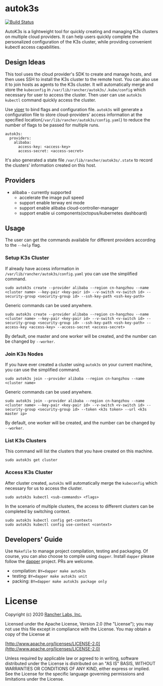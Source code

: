 # autok3s
[![Build Status](http://drone-pandaria.cnrancher.com/api/badges/cnrancher/autok3s/status.svg)](http://drone-pandaria.cnrancher.com/cnrancher/autok3s)

AutoK3s is a lightweight tool for quickly creating and managing K3s clusters on multiple cloud providers.
It can help users quickly complete the personalized configuration of the K3s cluster, while providing convenient kubectl access capabilities.

## Design Ideas
This tool uses the cloud provider's SDK to create and manage hosts, and then uses SSH to install the K3s cluster to the remote host.
You can also use it to join hosts as agents to the K3s cluster. It will automatically merge and store the `kubeconfig` in `/var/lib/rancher/autok3s/.kube/config` which necessary for user to access the cluster.
Then user can use `autok3s kubectl` command quickly access the cluster.

Use [viper](https://github.com/spf13/viper) to bind flags and configuration file. `autok3s` will generate a configuration file to store cloud-providers' access information at the specified location(`/var/lib/rancher/autok3s/config.yaml`) to reduce the number of flags to be passed for multiple runs.
```
autok3s:
  providers:
    alibaba:
      access-key: <access-key>
      access-secret: <access-secret>
```

It's also generated a state file `/var/lib/rancher/autok3s/.state` to record the clusters' information created on this host.

## Providers
- alibaba - currently supported
  - accelerate the image pull speed
  - support enable terway eni mode
  - support enable alibaba cloud-controller-manager
  - support enable ui components(octopus/kubernetes dashboard)

## Usage
The user can get the commands available for different providers according to the `--help` flag.

### Setup K3s Cluster
If already have access information in `/var/lib/rancher/autok3s/config.yaml` you can use the simplified command.
```
sudo autok3s create --provider alibaba --region cn-hangzhou --name <cluster name> --key-pair <key-pair id> --v-switch <v-switch id> --security-group <security-group id> --ssh-key-path <ssh-key-path>
```

Generic commands can be used anywhere.
```
sudo autok3s create --provider alibaba --region cn-hangzhou --name <cluster name> --key-pair <key-pair id> --v-switch <v-switch id> --security-group <security-group id> --ssh-key-path <ssh-key-path> --access-key <access-key> --access-secret <access-secret>
```

By default, one master and one worker will be created, and the number can be changed by `--worker`.

### Join K3s Nodes
If you have ever created a cluster using `autok3s` on your current machine, you can use the simplified command.
```
sudo autok3s join --provider alibaba --region cn-hangzhou --name <cluster name>
```

Generic commands can be used anywhere.
```
sudo autok3s join --provider alibaba --region cn-hangzhou --name <cluster name> --key-pair <key-pair id> --v-switch <v-switch id> --security-group <security-group id> --token <k3s token> --url <k3s master ip>
```

By default, one worker will be created, and the number can be changed by `--worker`.

### List K3s Clusters
This command will list the clusters that you have created on this machine.
```
sudo autok3s get cluster
```

### Access K3s Cluster
After cluster created, `autok3s` will automatically merge the `kubeconfig` which necessary for us to access the cluster.
```
sudo autok3s kubectl <sub-commands> <flags>
```

In the scenario of multiple clusters, the access to different clusters can be completed by switching context.
```
sudo autok3s kubectl config get-contexts
sudo autok3s kubectl config use-context <context>
```

## Developers' Guide
Use `Makefile` to manage project compilation, testing and packaging.
Of course, you can also choose to compile using `dapper`.
Install `dapper` please follow the [dapper](https://github.com/rancher/dapper) project. PRs are welcome.

- compilation: `BY=dapper make autok3s`
- testing: `BY=dapper make autok3s unit`
- packing: `BY=dapper make autok3s package only`

# License

Copyright (c) 2020 [Rancher Labs, Inc.](http://rancher.com)

Licensed under the Apache License, Version 2.0 (the "License");
you may not use this file except in compliance with the License.
You may obtain a copy of the License at

[http://www.apache.org/licenses/LICENSE-2.0](http://www.apache.org/licenses/LICENSE-2.0)

Unless required by applicable law or agreed to in writing, software
distributed under the License is distributed on an "AS IS" BASIS,
WITHOUT WARRANTIES OR CONDITIONS OF ANY KIND, either express or implied.
See the License for the specific language governing permissions and
limitations under the License.

